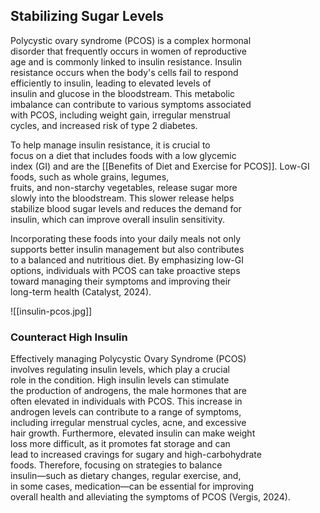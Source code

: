 ## Stabilizing Sugar Levels

Polycystic ovary syndrome (PCOS) is a complex hormonal  
disorder that frequently occurs in women of reproductive  
age and is commonly linked to insulin resistance. Insulin  
resistance occurs when the body's cells fail to respond  
efficiently to insulin, leading to elevated levels of  
insulin and glucose in the bloodstream. This metabolic  
imbalance can contribute to various symptoms associated  
with PCOS, including weight gain, irregular menstrual  
cycles, and increased risk of type 2 diabetes.

To help manage insulin resistance, it is crucial to  
focus on a diet that includes foods with a low glycemic  
index (GI) and are the [[Benefits of Diet and Exercise for PCOS]]. 
Low-GI foods, such as whole grains, legumes,  
fruits, and non-starchy vegetables, release sugar more  
slowly into the bloodstream. This slower release helps  
stabilize blood sugar levels and reduces the demand for  
insulin, which can improve overall insulin sensitivity.

Incorporating these foods into your daily meals not only  
supports better insulin management but also contributes  
to a balanced and nutritious diet. By emphasizing low-GI  
options, individuals with PCOS can take proactive steps  
toward managing their symptoms and improving their  
long-term health (Catalyst, 2024).

![[insulin-pcos.jpg]]
### Counteract High Insulin

Effectively managing Polycystic Ovary Syndrome (PCOS)  
involves regulating insulin levels, which play a crucial  
role in the condition. High insulin levels can stimulate  
the production of androgens, the male hormones that are  
often elevated in individuals with PCOS. This increase in  
androgen levels can contribute to a range of symptoms,  
including irregular menstrual cycles, acne, and excessive  
hair growth. Furthermore, elevated insulin can make weight  
loss more difficult, as it promotes fat storage and can  
lead to increased cravings for sugary and high-carbohydrate  
foods. Therefore, focusing on strategies to balance  
insulin—such as dietary changes, regular exercise, and,  
in some cases, medication—can be essential for improving  
overall health and alleviating the symptoms of PCOS (Vergis, 2024).